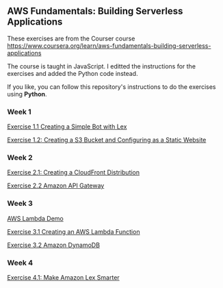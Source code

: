 ## AWS Fundamentals: Building Serverless Applications

These exercises are from the Courser course https://www.coursera.org/learn/aws-fundamentals-building-serverless-applications 

The course is taught in JavaScript. I editted the instructions for the exercises and added the Python code instead. 

If you like, you can follow this repository's instructions to do the exercises using **Python**.

### Week 1

[Exercise 1.1 Creating a Simple Bot with Lex](Week%201/Exercise%201.1%20Creating%20a%20Simple%20Bot%20with%20Lex.md)

[Exercise 1.2: Creating a S3 Bucket and Configuring as a Static Website](Week%201/Exercise%201.2%20Creating%20a%20S3%20Bucket%20and%20Configuring%20as%20a%20Static%20Website.md)

### Week 2

[Exercise 2.1: Creating a CloudFront Distribution](Week%202/Exercise%202.1%20Creating%20a%20CloudFront%20Distribution.md)

[Exercise 2.2 Amazon API Gateway](Week%202/Exercise%202.2%20Amazon%20API%20Gateway.md)

### Week 3

[AWS Lambda Demo](Week%203/aws-lambda-demo%20)

[Exercise 3.1 Creating an AWS Lambda Function](Week%203/Exercise%203.1%20Creating%20an%20AWS%20Lambda%20Function.m)

[Exercise 3.2 Amazon DynamoDB](Week%203/Exercise%203.2%20Amazon%20DynamoDB.md)

### Week 4

[Exercise 4.1: Make Amazon Lex Smarter](Week%204/Exercise%204.1%20Make%20Amazon%20Lex%20Smarter.md)

